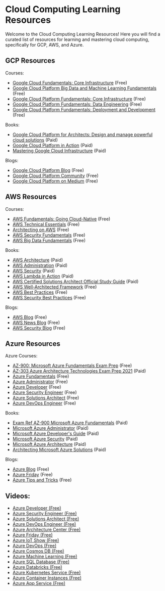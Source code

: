 # Cloud Computing Learning Resources

Welcome to the Cloud Computing Learning Resources! Here you will find a curated list of resources for learning and mastering cloud computing, specifically for GCP, AWS, and Azure.

## GCP Resources

Courses:
- [Google Cloud Fundamentals: Core Infrastructure](https://www.coursera.org/courses/gcp-fundamentals) (Free)
- [Google Cloud Platform Big Data and Machine Learning Fundamentals](https://www.coursera.org/courses/gcp-big-data-ml-fundamentals) (Free)
- [Google Cloud Platform Fundamentals: Core Infrastructure](https://www.coursera.org/courses/gcp-fundamentals) (Free)
- [Google Cloud Platform Fundamentals: Data Engineering](https://www.coursera.org/courses/gcp-data-engineering) (Free)
- [Google Cloud Platform Fundamentals: Deployment and Development](https://www.coursera.org/courses/gcp-deployment-development) (Free)

Books:
- [Google Cloud Platform for Architects: Design and manage powerful cloud solutions](https://www.amazon.com/Google-Cloud-Platform-Architects-solutions/dp/1484254451) (Paid)
- [Google Cloud Platform in Action](https://www.manning.com/books/google-cloud-platform-in-action) (Paid)
- [Mastering Google Cloud Infrastructure](https://www.packtpub.com/cloud-networking/mastering-google-cloud-infrastructure) (Paid)

Blogs:
- [Google Cloud Platform Blog](https://cloud.google.com/blog/) (Free)
- [Google Cloud Platform Community](https://cloud.google.com/community/) (Free)
- [Google Cloud Platform on Medium](https://medium.com/google-cloud) (Free)

## AWS Resources

Courses:
- [AWS Fundamentals: Going Cloud-Native](https://www.coursera.org/courses/aws-fundamentals) (Free)
- [AWS Technical Essentials](https://www.aws.training/learningobject/curriculum?id=20297) (Free)
- [Architecting on AWS](https://www.aws.training/learningobject/curriculum?id=17282) (Free)
- [AWS Security Fundamentals](https://www.aws.training/learningobject/curriculum?id=17283) (Free)
- [AWS Big Data Fundamentals](https://www.aws.training/learningobject/curriculum?id=17284) (Free)

Books:
- [AWS Architecture](https://www.awsarchitecture.com/) (Paid)
- [AWS Administration](https://www.awsadministrator.com/) (Paid)
- [AWS Security](https://wwwawssecurity.com/) (Paid)
- [AWS Lambda in Action](https://www.manning.com/books/aws-lambda-in-action) (Paid)
- [AWS Certified Solutions Architect Official Study Guide](https://www.amazon.com/AWS-Certified-Solutions-Architect-Official/dp/1119138558) (Paid)
- [AWS Well-Architected Framework](https://aws.amazon.com/architecture/well-architected/) (Free)
- [AWS Best Practices](https://aws.amazon.com/compliance/shared-responsibility-model/) (Free)
- [AWS Security Best Practices](https://d1.awsstatic.com/whitepapers/Security/AWS_Security_Best_Practices.pdf) (Free)

Blogs:
- [AWS Blog](https://aws.amazon.com/blogs/) (Free)
- [AWS News Blog](https://aws.amazon.com/news/) (Free)
- [AWS Security Blog](https://aws.amazon.com/security/) (Free)


## Azure Resources

Azure Courses:
- [AZ-900: Microsoft Azure Fundamentals Exam Prep](https://docs.microsoft.com/en-us/learn/certifications/exams/az-900) (Free)
- [AZ-303 Azure Architecture Technologies Exam Prep 2021](https://www.udemy.com/course/az-303-azure-architecture-technologies-exam-prep-2021/) (Paid)
- [Azure Fundamentals](https://docs.microsoft.com/en-us/learn/paths/azure-fundamentals/) (Free)
- [Azure Administrator](https://docs.microsoft.com/en-us/learn/paths/azure-administrator/) (Free)
- [Azure Developer](https://docs.microsoft.com/en-us/learn/paths/azure-developer/) (Free)
- [Azure Security Engineer](https://docs.microsoft.com/en-us/learn/paths/azure-security-engineer/) (Free)
- [Azure Solutions Architect](https://docs.microsoft.com/en-us/learn/paths/azure-solutions-architect/) (Free)
- [Azure DevOps Engineer](https://docs.microsoft.com/en-us/learn/paths/azure-devops-engineer/) (Free)

Books:
- [Exam Ref AZ-900 Microsoft Azure Fundamentals](https://www.amazon.com/Exam-Ref-AZ-900-Microsoft-Fundamentals/dp/0135732149) (Paid)
- [Microsoft Azure Administrator](https://www.amazon.com/Microsoft-Azure-Administrator-Michael-Solli/dp/1119549652) (Paid)
- [Microsoft Azure Developer's Guide](https://www.amazon.com/Microsoft-Azure-Developers-Guide-Solli/dp/1119549590) (Paid)
- [Microsoft Azure Security](https://www.amazon.com/Microsoft-Azure-Security-Michael-Solli/dp/1119549654) (Paid)
- [Microsoft Azure Architecture](https://www.amazon.com/Microsoft-Azure-Architecture-Michael-Solli/dp/1119549656) (Paid)
- [Architecting Microsoft Azure Solutions](https://www.amazon.com/Architecting-Microsoft-Azure-Solutions-ebook/dp/B07NQD3T3P) (Paid)

Blogs:
- [Azure Blog](https://azure.com/blog) (Free)
- [Azure Friday](https://azure.com/friday) (Free)
- [Azure Tips and Tricks](https://azure.com/tips) (Free)


## Videos:
- [Azure Developer (Free)](https://azure.com/developer)
- [Azure Security Engineer (Free)](https://azure.com/security)
- [Azure Solutions Architect (Free)](https://azure.com/architect)
- [Azure DevOps Engineer (Free)](https://azure.com/devops)
- [Azure Architecture Center (Free)](https://azure.com/architecture)
- [Azure Friday (Free)](https://azurefriday.com/)
- [Azure IoT Show (Free)](https://azure.com/iot)
- [Azure DevOps (Free)](https://azure.com/devops)
- [Azure Cosmos DB (Free)](https://azure.com/cosmosdb)
- [Azure Machine Learning (Free)](https://azure.com/machinelearning)
- [Azure SQL Database (Free)](https://azure.com/sql)
- [Azure Databricks (Free)](https://azure.com/databricks)
- [Azure Kubernetes Service (Free)](https://azure.com/kubernetes)
- [Azure Container Instances (Free)](https://azure.com/containerinstances)
- [Azure App Service (Free)](https://azure.com/appservice)
